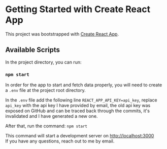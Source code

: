 # Getting Started with Create React App

This project was bootstrapped with [Create React App](https://github.com/facebook/create-react-app).

## Available Scripts

In the project directory, you can run:

### `npm start`

In order for the app to start and fetch data properly, you will need to create
a `.env` file at the project root directory.

In the `.env` file add the following line `REACT_APP_API_KEY=api_key`, replace `api_key`
with the api key I have provided by email, the old api key was exposed on GitHub and
can be traced back through the commits, it's invalidated and I have generated a new one.

After that, run the command: `npm start`

This command will start a development server on [http://localhost:3000](http://localhost:3000)\
If you have any questions, reach out to me by email.
